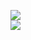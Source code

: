 [![](https://img.shields.io/badge/Made%20With-Github%20Spray-lightgrey.svg?style=for-the-badge&logo=github)](https://github.com/Annihil/github-spray#30417)  
[![](https://i.imgur.com/2DrTn0Z.gif)](https://github.com/Annihil/github-spray)